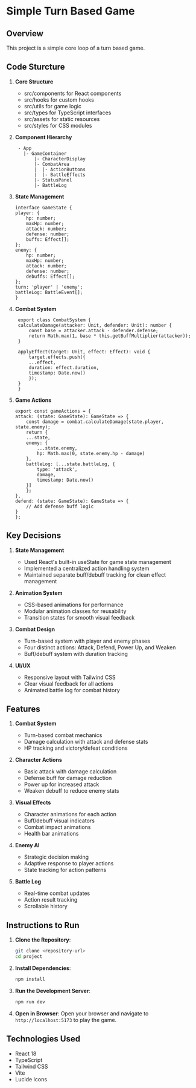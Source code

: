 # Simple Turn Based Game

## Overview

This project is a simple core loop of a turn based game.

## Code Sturcture
1. **Core Structure**
    - src/components for React components
    - src/hooks for custom hooks
    - src/utils for game logic
    - src/types for TypeScript interfaces
    - src/assets for static resources
    - src/styles for CSS modules

2. **Component Hierarchy**
   ```
    - App
      |- GameContainer
          |- CharacterDisplay
          |- CombatArea
          |  |- ActionButtons
          |  |- BattleEffects
          |- StatusPanel
          |- BattleLog
      ```

4. **State Management**

    ```
    interface GameState {
    player: {
        hp: number;
        maxHp: number;
        attack: number;
        defense: number;
        buffs: Effect[];
    };
    enemy: {
        hp: number;
        maxHp: number;
        attack: number;
        defense: number;
        debuffs: Effect[];
    };
    turn: 'player' | 'enemy';
    battleLog: BattleEvent[];
    }
    ```

5. **Combat System**

   ```
    export class CombatSystem {
    calculateDamage(attacker: Unit, defender: Unit): number {
        const base = attacker.attack - defender.defense;
        return Math.max(1, base * this.getBuffMultiplier(attacker));
    }

    applyEffect(target: Unit, effect: Effect): void {
        target.effects.push({
        ...effect,
        duration: effect.duration,
        timestamp: Date.now()
        });
    }
    }
   ```

6. **Game Actions**

    ```
    export const gameActions = {
    attack: (state: GameState): GameState => {
        const damage = combat.calculateDamage(state.player, state.enemy);
        return {
        ...state,
        enemy: {
            ...state.enemy,
            hp: Math.max(0, state.enemy.hp - damage)
        },
        battleLog: [...state.battleLog, {
            type: 'attack',
            damage,
            timestamp: Date.now()
        }]
        };
    },
    defend: (state: GameState): GameState => {
        // Add defense buff logic
    }
    };

   ```

## Key Decisions

1. **State Management**
   - Used React's built-in useState for game state management
   - Implemented a centralized action handling system
   - Maintained separate buff/debuff tracking for clean effect management

2. **Animation System**
   - CSS-based animations for performance
   - Modular animation classes for reusability
   - Transition states for smooth visual feedback

3. **Combat Design**
   - Turn-based system with player and enemy phases
   - Four distinct actions: Attack, Defend, Power Up, and Weaken
   - Buff/debuff system with duration tracking

4. **UI/UX**
   - Responsive layout with Tailwind CSS
   - Clear visual feedback for all actions
   - Animated battle log for combat history

## Features

1. **Combat System**
   - Turn-based combat mechanics
   - Damage calculation with attack and defense stats
   - HP tracking and victory/defeat conditions

2. **Character Actions**
   - Basic attack with damage calculation
   - Defense buff for damage reduction
   - Power up for increased attack
   - Weaken debuff to reduce enemy stats

3. **Visual Effects**
   - Character animations for each action
   - Buff/debuff visual indicators
   - Combat impact animations
   - Health bar animations

4. **Enemy AI**
   - Strategic decision making
   - Adaptive response to player actions
   - State tracking for action patterns

5. **Battle Log**
   - Real-time combat updates
   - Action result tracking
   - Scrollable history

## Instructions to Run

1. **Clone the Repository**:
    ```sh
    git clone <repository-url>
    cd project
    ```

2. **Install Dependencies**:
    ```sh
    npm install
    ```

3. **Run the Development Server**:
    ```sh
    npm run dev
    ```

4. **Open in Browser**:
    Open your browser and navigate to `http://localhost:5173` to play the game.

## Technologies Used

- React 18
- TypeScript
- Tailwind CSS
- Vite
- Lucide Icons
